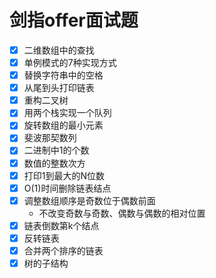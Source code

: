 # 剑指offer面试题
- [x] 二维数组中的查找
- [x] 单例模式的7种实现方式
- [x] 替换字符串中的空格
- [x] 从尾到头打印链表
- [x] 重构二叉树
- [x] 用两个栈实现一个队列
- [x] 旋转数组的最小元素
- [x] 斐波那契数列
- [x] 二进制中1的个数
- [x] 数值的整数次方
- [x] 打印1到最大的N位数
- [x] O(1)时间删除链表结点
- [x] 调整数组顺序是奇数位于偶数前面
    - 不改变奇数与奇数、偶数与偶数的相对位置
- [x] 链表倒数第k个结点
- [x] 反转链表
- [x] 合并两个排序的链表
- [x] 树的子结构
